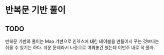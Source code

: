 # 반복문 기반 풀이
## TODO 
반복문 기반의 풀이는 Map 기반으로 인덱스에 대한 테이블을 만들어서 푸는 것보다는 쉬울 수 있기는 하다. 쉬운 문제라서 나중으로 미뤄놓긴 했는데 이번주 내로 꼭 풀자.  

